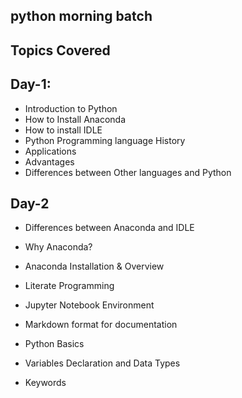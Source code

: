 ## python morning batch

## Topics Covered

## Day-1:

- Introduction to Python
- How to Install Anaconda 
- How to install IDLE
- Python Programming language History 
- Applications
- Advantages
- Differences between Other languages and Python

## Day-2

- Differences between Anaconda and IDLE
- Why Anaconda?
 - Anaconda Installation & Overview
 - Literate Programming
 - Jupyter Notebook Environment
 - Markdown format for documentation 
 
 
- Python Basics
 - Variables Declaration and Data Types
 - Keywords

 


